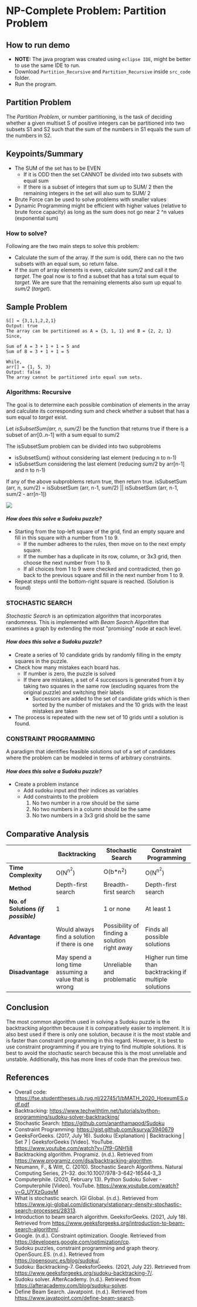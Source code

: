 # NP-Complete Problem: Partition Problem

## **How to run demo**

- **NOTE:** The java program was created using `eclipse IDE`, might be better to use the same IDE to run.
- Download `Partition_Recursive` and `Partition_Recursive` inside `src_code` folder.
- Run the program.



## **Partition Problem**

The _Partition Problem_, or number partitioning, is the task of deciding whether a given multiset S of positive integers can be partitioned into two subsets S1 and S2 such that the sum of the numbers in S1 equals the sum of the numbers in S2.


## **Keypoints/Summary**

- The SUM of the set has to be EVEN
  - If it is ODD then the set CANNOT be divided into two subsets with equal sum
  - If there is a subset of integers that sum up to SUM/ 2 then the remaining integers in the set will also sum to
SUM/ 2
- Brute Force can be used to solve problems
with smaller values
- Dynamic Programming might be efficient with higher values (relative to brute force capacity) as long as the sum does not go near 2 ^n values (exponential sum)



### **How to solve?**
Following are the two main steps to solve this problem:

- Calculate the sum of the array. If the _sum_ is odd, there can no the two subsets with an equal sum, so return false.
- If the _sum_ of array elements is even, calculate _sum/2_ and call it the _target_. The goal now is to find a subset that has a total sum equal to _target_. We are sure that the remaining elements also sum up equal to _sum/2_ (_target_).
## **Sample Problem**

```
S[] = {3,1,1,2,2,1}
Output: true 
The array can be partitioned as A = {3, 1, 1} and B = {2, 2, 1}
Since, 

Sum of A = 3 + 1 + 1 = 5 and
Sum of B = 3 + 1 + 1 = 5

While, 
arr[] = {1, 5, 3}
Output: false 
The array cannot be partitioned into equal sum sets.
```



### **Algorithms: Recursive**

The goal is to determine each possible combination of elements in the array and calculate its corresponding sum and check whether a subset that has a sum equal to _target_ exist.

Let _isSubsetSum(arr, n, sum/2)_ be the function that returns true if 
there is a subset of arr[0..n-1] with a sum equal to sum/2

The isSubsetSum problem can be divided into two subproblems
-  isSubsetSum() without considering last element 
    (reducing n to n-1)
-  isSubsetSum considering the last element 
    (reducing sum/2 by arr[n-1] and n to n-1)

If any of the above subproblems return true, then return true. 
isSubsetSum (arr, n, sum/2) = isSubsetSum (arr, n-1, sum/2) ||
                              isSubsetSum (arr, n-1, sum/2 - arr[n-1])

<img src = "images/recursive_example.PNG">

#### **_How does this solve a Sudoku puzzle?_**

- Starting from the top-left square of the grid, find an empty square and fill in this square with a number from 1 to 9.
  - If the number adheres to the rules, then move on to the next empty square.
  - If the number has a duplicate in its row, column, or 3x3 grid, then choose the next number from 1 to 9.
  - If all choices from 1 to 9 were checked and contradicted, then go back to the previous square and fill in the next number from 1 to 9.
- Repeat steps until the bottom-right square is reached. (Solution is found)

### **STOCHASTIC SEARCH**

_Stochastic Search_ is an optimization algorithm that incorporates randomness. This is implemented with _Beam Search Algorithm_ that examines a graph by extending the most "promising" node at each level.

#### **_How does this solve a Sudoku puzzle?_**

- Create a series of 10 candidate grids by randomly filling in the empty squares in the puzzle.
- Check how many mistakes each board has.
  - If number is zero, the puzzle is solved
  - If there are mistakes, a set of 4 successors is generated from it by taking two squares in the same row (excluding squares from the original puzzle) and switching their labels
    - Successors are added to the set of candidate grids which is then sorted by the number of mistakes and the 10 grids with the least mistakes are taken
- The process is repeated with the new set of 10 grids until a solution is found.

### **CONSTRAINT PROGRAMMING**

A paradigm that identifies feasible solutions out of a set of candidates where the problem can be modeled in terms of arbitrary constraints.

#### **_How does this solve a Sudoku puzzle?_**

- Create a problem instance
  - Add sudoku input and their indices as variables
  - Add constraints to the problem
    1. No two number in a row should be the same
    2. No two numbers in a column should be the same
    3. No two numbers in a 3x3 grid shold be the same

## **Comparative Analysis**

|                                      | Backtracking                                         | Stochastic Search                            | Constraint Programming                                  |
| ------------------------------------ | ---------------------------------------------------- | -------------------------------------------- | ------------------------------------------------------- |
| **Time Complexity**                  | Ο(N<sup>n<sup>2</sup></sup>)                         | O(b\*n<sup>2</sup>)                          | Ο(N<sup>n<sup>2</sup></sup>)                            |
| **Method**                           | Depth-first search                                   | Breadth-first search                         | Depth-first search                                      |
| **No. of Solutions _(if possible)_** | 1                                                    | 1 or none                                    | At least 1                                              |
| **Advantage**                        | Would always find a solution if there is one         | Possibility of finding a solution right away | Finds all possible solutions                            |
| **Disadvantage**                     | May spend a long time assuming a value that is wrong | Unreliable and problematic                   | Higher run time than backtracking if multiple solutions |

## **Conclusion**

The most common algorithm used in solving a Sudoku puzzle is the backtracking algorithm because it is comparatively easier to implement. It is also best used if there is only one solution, because it is the most stable and is faster than constraint programming in this regard. However, it is best to use constraint programming if you are trying to find multiple solutions. It is best to avoid the stochastic search because this is the most unreliable and unstable. Additionally, this has more lines of code than the previous two.

## **References**

- Overall code: https://fse.studenttheses.ub.rug.nl/22745/1/bMATH_2020_HoexumES.pdf.pdf
- Backtracking: https://www.techwithtim.net/tutorials/python-programming/sudoku-solver-backtracking/
- Stochastic Search: https://github.com/ananthamapod/Sudoku
- Constraint Programming: https://gist.github.com/ksurya/3940679
- GeeksForGeeks. (2017, July 16). Sudoku (Explanation) | Backtracking | Set 7 | GeeksforGeeks [Video]. YouTube. https://www.youtube.com/watch?v=l7f9-GNH1j8
- Backtracking algorithm. Programiz. (n.d.). Retrieved from https://www.programiz.com/dsa/backtracking-algorithm.
- Neumann, F., & Witt, C. (2010). Stochastic Search Algorithms. Natural Computing Series, 21–32. doi:10.1007/978-3-642-16544-3_3
- Computerphile. (2020, February 13). Python Sudoku Solver - Computerphile [Video]. YouTube. https://www.youtube.com/watch?v=G_UYXzGuqvM
- What is stochastic search. IGI Global. (n.d.). Retrieved from https://www.igi-global.com/dictionary/stationary-density-stochastic-search-processes/28313.
- Introduction to beam search algorithm. GeeksforGeeks. (2021, July 18). Retrieved from https://www.geeksforgeeks.org/introduction-to-beam-search-algorithm/.
- Google. (n.d.). Constraint optimization. Google. Retrieved from https://developers.google.com/optimization/cp.
- Sudoku puzzles, constraint programming and graph theory. OpenSourc.ES. (n.d.). Retrieved from https://opensourc.es/blog/sudoku/.
- Sudoku: Backtracking-7. GeeksforGeeks. (2021, July 22). Retrieved from https://www.geeksforgeeks.org/sudoku-backtracking-7/.
- Sudoku solver. AfterAcademy. (n.d.). Retrieved from https://afteracademy.com/blog/sudoku-solver.
- Define Beam Search. Javatpoint. (n.d.). Retrieved from https://www.javatpoint.com/define-beam-search.